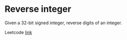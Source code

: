 # Reverse integer
Given a 32-bit signed integer, reverse digits of an integer.

Leetcode [link](https://leetcode.com/problems/reverse-integer/)


